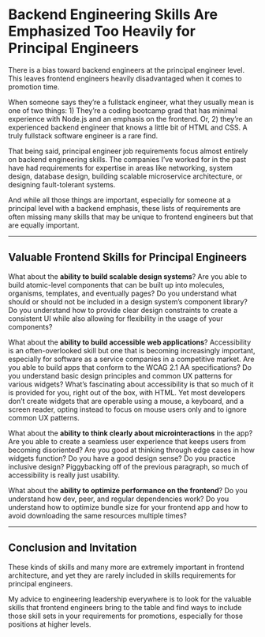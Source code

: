# Backend Engineering Skills Are Emphasized Too Heavily for Principal Engineers

There is a bias toward backend engineers at the principal engineer level. This leaves frontend engineers heavily disadvantaged when it comes to promotion time.

When someone says they’re a fullstack engineer, what they usually mean is one of two things: 1) They’re a coding bootcamp grad that has minimal experience with Node.js and an emphasis on the frontend. Or, 2) they’re an experienced backend engineer that knows a little bit of HTML and CSS. A truly fullstack software engineer is a rare find.

That being said, principal engineer job requirements focus almost entirely on backend engineering skills. The companies I’ve worked for in the past have had requirements for expertise in areas like networking, system design, database design, building scalable microservice architecture, or designing fault-tolerant systems.

And while all those things are important, especially for someone at a principal level with a backend emphasis, these lists of requirements are often missing many skills that may be unique to frontend engineers but that are equally important.

---

## Valuable Frontend Skills for Principal Engineers

What about the **ability to build scalable design systems**? Are you able to build atomic-level components that can be built up into molecules, organisms, templates, and eventually pages? Do you understand what should or should not be included in a design system’s component library? Do you understand how to provide clear design constraints to create a consistent UI while also allowing for flexibility in the usage of your components?

What about the **ability to build accessible web applications**? Accessibility is an often-overlooked skill but one that is becoming increasingly important, especially for software as a service companies in a competitive market. Are you able to build apps that conform to the WCAG 2.1 AA specifications? Do you understand basic design principles and common UX patterns for various widgets? What’s fascinating about accessibility is that so much of it is provided for you, right out of the box, with HTML. Yet most developers don’t create widgets that are operable using a mouse, a keyboard, and a screen reader, opting instead to focus on mouse users only and to ignore common UX patterns.

What about the **ability to think clearly about microinteractions** in the app? Are you able to create a seamless user experience that keeps users from becoming disoriented? Are you good at thinking through edge cases in how widgets function? Do you have a good design sense? Do you practice inclusive design? Piggybacking off of the previous paragraph, so much of accessibility is really just usability.

What about the **ability to optimize performance on the frontend**? Do you understand how dev, peer, and regular dependencies work? Do you understand how to optimize bundle size for your frontend app and how to avoid downloading the same resources multiple times?

---

## Conclusion and Invitation

These kinds of skills and many more are extremely important in frontend architecture, and yet they are rarely included in skills requirements for principal engineers.

My advice to engineering leadership everywhere is to look for the valuable skills that frontend engineers bring to the table and find ways to include those skill sets in your requirements for promotions, especially for those positions at higher levels.
